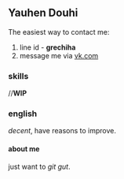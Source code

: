 ## Yauhen Douhi ##
The easiest way to contact me: 
1. line id - **grechiha**
1. message me via [vk.com](https://vk.com/litmeup)

### skills ###
//**WIP**

### english ###
*decent*, have reasons to improve.

#### about me ####
just want to *git gut*.
